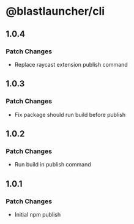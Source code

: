 # @blastlauncher/cli

## 1.0.4

### Patch Changes

- Replace raycast extension publish command

## 1.0.3

### Patch Changes

- Fix package should run build before publish

## 1.0.2

### Patch Changes

- Run build in publish command

## 1.0.1

### Patch Changes

- Initial npm publish
